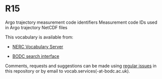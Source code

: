 # R15
Argo trajectory measurement code identifiers 
Measurement code IDs used in Argo trajectory NetCDF files

This vocabulary is available from:

* [NERC Vocabulary Server](http://vocab.nerc.ac.uk/collection/R15/current/)

* [BODC search interface](https://www.bodc.ac.uk/resources/vocabularies/vocabulary_search/R15/)

Comments, requests and suggestions can be made using [regular issues](https://github.com/nvs-vocabs/R15/issues/new) in this repository or by email to vocab.services(-at-bodc.ac.uk).
